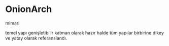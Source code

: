 # OnionArch
mimari

temel yapı genişletibilir katman olarak hazır halde tüm yapılar birbirine dikey ve yatay olarak referanslandı.
